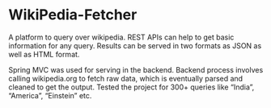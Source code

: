 # WikiPedia-Fetcher

A platform to query over wikipedia. REST APIs can help to get basic information for any query. Results can be served in two formats as JSON as well as HTML format.

Spring MVC was used for serving in the backend. Backend process involves calling wikipedia.org to fetch raw data, which is eventually parsed and cleaned to get the output. Tested the project for 300+ queries like “India”, “America”, “Einstein” etc.
